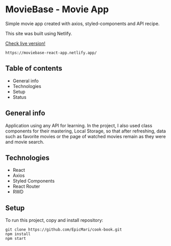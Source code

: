 # MovieBase - Movie App

Simple movie app created with axios, styled-components and API recipe.

This site was built using Netlify.

[Check live version!](https://moviebase-react-app.netlify.app/)

```
https://moviebase-react-app.netlify.app/
```

## Table of contents

- General info
- Technologies
- Setup
- Status

## General info

Application using any API for learning. In the project, I also used class components for their mastering, Local Storage, so that after refreshing, data such as favorite movies or the page of watched movies remain as they were and movie search.

## Technologies

- React
- Axios
- Styled Components
- React Router
- RWD

## Setup

To run this project, copy and install repository:

```
git clone https://github.com/EpicMari/cook-book.git
npm install
npm start
```
